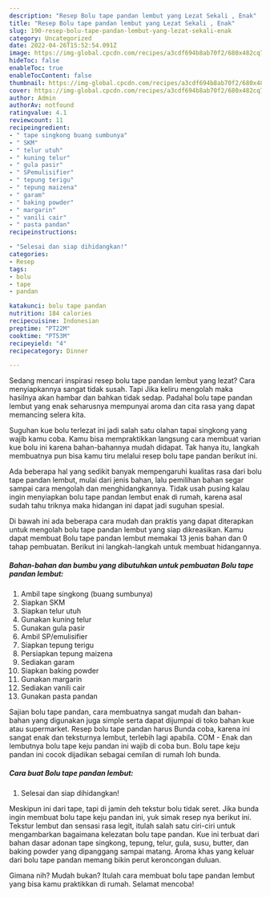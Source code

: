 ```yaml
---
description: "Resep Bolu tape pandan lembut yang Lezat Sekali , Enak"
title: "Resep Bolu tape pandan lembut yang Lezat Sekali , Enak"
slug: 190-resep-bolu-tape-pandan-lembut-yang-lezat-sekali-enak
category: Uncategorized
date: 2022-04-26T15:52:54.091Z
image: https://img-global.cpcdn.com/recipes/a3cdf694b8ab70f2/680x482cq70/bolu-tape-pandan-lembut-foto-resep-utama.jpg
hideToc: false
enableToc: true
enableTocContent: false
thumbnail: https://img-global.cpcdn.com/recipes/a3cdf694b8ab70f2/680x482cq70/bolu-tape-pandan-lembut-foto-resep-utama.jpg
cover: https://img-global.cpcdn.com/recipes/a3cdf694b8ab70f2/680x482cq70/bolu-tape-pandan-lembut-foto-resep-utama.jpg
author: Admin
authorAv: notfound
ratingvalue: 4.1
reviewcount: 11
recipeingredient:
- " tape singkong buang sumbunya"
- " SKM"
- " telur utuh"
- " kuning telur"
- " gula pasir"
- " SPemulisifier"
- " tepung terigu"
- " tepung maizena"
- " garam"
- " baking powder"
- " margarin"
- " vanili cair"
- " pasta pandan"
recipeinstructions:

- "Selesai dan siap dihidangkan!"
categories:
- Resep
tags:
- bolu
- tape
- pandan

katakunci: bolu tape pandan 
nutrition: 184 calories
recipecuisine: Indonesian
preptime: "PT22M"
cooktime: "PT53M"
recipeyield: "4"
recipecategory: Dinner

---
```



Sedang mencari inspirasi resep bolu tape pandan lembut yang lezat? Cara menyiapkannya sangat tidak susah. Tapi Jika keliru mengolah maka hasilnya akan hambar dan bahkan tidak sedap. Padahal bolu tape pandan lembut yang enak seharusnya mempunyai aroma dan cita rasa yang dapat memancing selera kita.


Suguhan kue bolu terlezat ini jadi salah satu olahan tapai singkong yang wajib kamu coba. Kamu bisa mempraktikkan langsung cara membuat varian kue bolu ini karena bahan-bahannya mudah didapat. Tak hanya itu, langkah membuatnya pun bisa kamu tiru melalui resep bolu tape pandan berikut ini.

Ada beberapa hal yang sedikit banyak mempengaruhi kualitas rasa dari bolu tape pandan lembut, mulai dari jenis bahan, lalu pemilihan bahan segar sampai cara mengolah dan menghidangkannya. Tidak usah pusing kalau ingin menyiapkan bolu tape pandan lembut enak di rumah, karena asal sudah tahu triknya maka hidangan ini dapat jadi suguhan spesial.


Di bawah ini ada beberapa cara mudah dan praktis yang dapat diterapkan untuk mengolah bolu tape pandan lembut yang siap dikreasikan. Kamu dapat membuat Bolu tape pandan lembut memakai 13 jenis bahan dan 0 tahap pembuatan. Berikut ini langkah-langkah untuk membuat hidangannya.

<!--inarticleads1-->

##### Bahan-bahan dan bumbu yang dibutuhkan untuk pembuatan Bolu tape pandan lembut:

1. Ambil  tape singkong (buang sumbunya)
1. Siapkan  SKM
1. Siapkan  telur utuh
1. Gunakan  kuning telur
1. Gunakan  gula pasir
1. Ambil  SP/emulisifier
1. Siapkan  tepung terigu
1. Persiapkan  tepung maizena
1. Sediakan  garam
1. Siapkan  baking powder
1. Gunakan  margarin
1. Sediakan  vanili cair
1. Gunakan  pasta pandan


Sajian bolu tape pandan, cara membuatnya sangat mudah dan bahan-bahan yang digunakan juga simple serta dapat dijumpai di toko bahan kue atau supermarket. Resep bolu tape pandan harus Bunda coba, karena ini sangat enak dan teksturnya lembut, terlebih lagi apabila. COM - Enak dan lembutnya bolu tape keju pandan ini wajib di coba bun. Bolu tape keju pandan ini cocok dijadikan sebagai cemilan di rumah loh bunda. 

<!--inarticleads2-->

##### Cara buat Bolu tape pandan lembut:


1. Selesai dan siap dihidangkan!

Meskipun ini dari tape, tapi di jamin deh tekstur bolu tidak seret. Jika bunda ingin membuat bolu tape keju pandan ini, yuk simak resep nya berikut ini. Tekstur lembut dan sensasi rasa legit, itulah salah satu ciri-ciri untuk mengambarkan bagaimana kelezatan bolu tape pandan. Kue ini terbuat dari bahan dasar adonan tape singkong, tepung, telur, gula, susu, butter, dan baking powder yang dipanggang sampai matang. Aroma khas yang keluar dari bolu tape pandan memang bikin perut keroncongan duluan. 

Gimana nih? Mudah bukan? Itulah cara membuat bolu tape pandan lembut yang bisa kamu praktikkan di rumah. Selamat mencoba!
